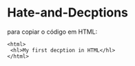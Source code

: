 # Hate-and-Decptions

para copiar o código em HTML:
```
<html>
 <hl>My first decption in HTML</hl>
</html>
```
